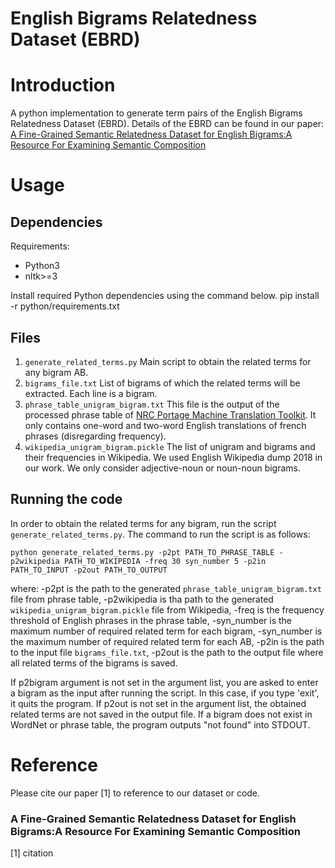 # English Bigrams Relatedness Dataset (EBRD)
# Introduction

A python implementation to generate term pairs of the English Bigrams Relatedness Dataset (EBRD). Details of the EBRD can be found in our paper: [A Fine-Grained Semantic Relatedness Dataset for English Bigrams:A Resource For Examining Semantic Composition](URL) 

# Usage

## Dependencies

Requirements:
- Python3
- nltk>=3

Install required Python dependencies using the command below.
pip install -r python/requirements.txt

## Files

1. `generate_related_terms.py` Main script to obtain the related terms for any bigram AB.
2. `bigrams_file.txt` List of bigrams of which the related terms will be extracted. Each line is a bigram.
3. `phrase_table_unigram_bigram.txt` This file is the output of the processed phrase table of [NRC Portage Machine Translation Toolkit](http://www.aclweb.org/anthology/W10-1717). It only contains one-word and two-word English translations of french phrases (disregarding frequency).
4. `wikipedia_unigram_bigram.pickle` The list of unigram and bigrams and their frequencies in Wikipedia. We used English Wikipedia dump 2018 in our work. We only consider adjective-noun or noun-noun bigrams. 

## Running the code

In order to obtain the related terms for any bigram, run the script `generate_related_terms.py`. The command to run the script is as follows:

`python generate_related_terms.py -p2pt PATH_TO_PHRASE_TABLE -p2wikipedia PATH_TO_WIKIPEDIA -freq 30 syn_number 5 -p2in PATH_TO_INPUT -p2out PATH_TO_OUTPUT`

where:
-p2pt is the path to the generated  `phrase_table_unigram_bigram.txt` file from phrase table,
-p2wikipedia is tha path to the generated `wikipedia_unigram_bigram.pickle` file from Wikipedia,
-freq is the frequency threshold of English phrases in the phrase table,
-syn_number is the maximum number of required related term for each bigram,
-syn_number is the maximum number of required related term for each AB,
-p2in is the path to the input file `bigrams_file.txt`,
-p2out is the path to the output file where all related terms of the bigrams is saved.

If p2bigram argument is not set in the argument list, you are asked to enter a bigram as the input after running the script. In this case, if you type 'exit', it quits the program.
If p2out is not set in the argument list, the obtained related terms are not saved in the output file.
If a bigram does not exist in WordNet or phrase table, the program outputs "not found" into STDOUT.

# Reference

Please cite our paper [1] to reference to our dataset or code.

### A Fine-Grained Semantic Relatedness Dataset for English Bigrams:A Resource For Examining Semantic Composition

[1] citation
